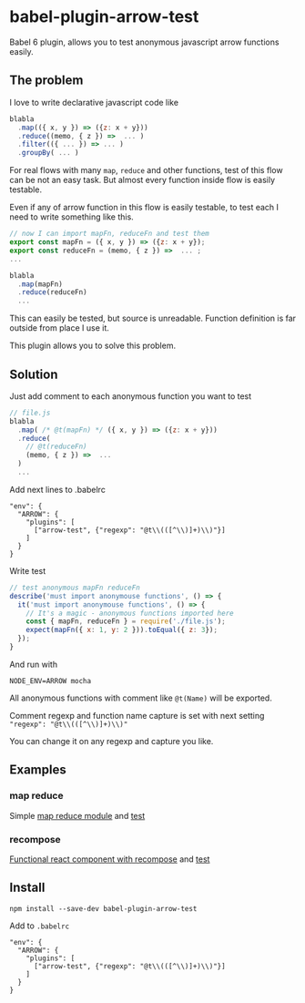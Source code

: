 
# babel-plugin-arrow-test

Babel 6 plugin, allows you to test anonymous javascript arrow functions easily.

## The problem

I love to write declarative javascript code like

```javascript
blabla
  .map(({ x, y }) => ({z: x + y}))
  .reduce((memo, { z }) =>  ... )
  .filter(({ ... }) => ... )
  .groupBy( ... )
```

For real flows with many `map`, `reduce` and other functions, test of this flow can be not an easy task. But almost every function inside flow is easily testable.

Even if any of arrow function in this flow is easily testable, to test each I need to write something like this.

```javascript
// now I can import mapFn, reduceFn and test them
export const mapFn = ({ x, y }) => ({z: x + y});
export const reduceFn = (memo, { z }) =>  ... ;
...

blabla
  .map(mapFn)
  .reduce(reduceFn)
  ...
```

This can easily be tested, but source is unreadable. Function definition is far outside from place I use it.

This plugin allows you to solve this problem.

## Solution

Just add comment to each anonymous function you want to test

```javascript
// file.js
blabla
  .map( /* @t(mapFn) */ ({ x, y }) => ({z: x + y}))
  .reduce(
    // @t(reduceFn)
    (memo, { z }) =>  ...
  )
  ...
```

Add next lines to .babelrc

```
"env": {
  "ARROW": {
    "plugins": [
      ["arrow-test", {"regexp": "@t\\(([^\\)]+)\\)"}]
    ]
  }
}
```

Write test

```javascript
// test anonymous mapFn reduceFn
describe('must import anonymouse functions', () => {
  it('must import anonymouse functions', () => {
    // It's a magic - anonymous functions imported here
    const { mapFn, reduceFn } = require('./file.js');
    expect(mapFn({ x: 1, y: 2 })).toEqual({ z: 3});
  });
}

```

And run with

```shell
NODE_ENV=ARROW mocha
```

All anonymous functions with comment like `@t(Name)` will be exported.

Comment regexp and function name capture is set with next setting `"regexp": "@t\\(([^\\)]+)\\)"`

You can change it on any regexp and capture you like.

## Examples

### map reduce

Simple [map reduce module](https://github.com/istarkov/babel-plugin-arrow-test/blob/master/test/anonymous.js) and [test](https://github.com/istarkov/babel-plugin-arrow-test/blob/master/test/index.spec.js#L4-L9)

### recompose

[Functional react component with recompose](https://github.com/istarkov/babel-plugin-arrow-test/blob/master/test/reactComponent.jsx) and [test](https://github.com/istarkov/babel-plugin-arrow-test/blob/master/test/index.spec.js#L11-L15)

## Install

```
npm install --save-dev babel-plugin-arrow-test
```

Add to `.babelrc`

```
"env": {
  "ARROW": {
    "plugins": [
      ["arrow-test", {"regexp": "@t\\(([^\\)]+)\\)"}]
    ]
  }
}
```
